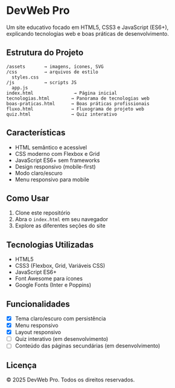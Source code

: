 # DevWeb Pro

Um site educativo focado em HTML5, CSS3 e JavaScript (ES6+), explicando tecnologias web e boas práticas de desenvolvimento.

## Estrutura do Projeto

```
/assets       → imagens, ícones, SVG
/css          → arquivos de estilo
  styles.css
/js           → scripts JS
  app.js
index.html               → Página inicial
tecnologias.html        → Panorama de tecnologias web
boas-praticas.html      → Boas práticas profissionais
fluxo.html              → Fluxograma de projeto web
quiz.html               → Quiz interativo
```

## Características

- HTML semântico e acessível
- CSS moderno com Flexbox e Grid
- JavaScript ES6+ sem frameworks
- Design responsivo (mobile-first)
- Modo claro/escuro
- Menu responsivo para mobile

## Como Usar

1. Clone este repositório
2. Abra o `index.html` em seu navegador
3. Explore as diferentes seções do site

## Tecnologias Utilizadas

- HTML5
- CSS3 (Flexbox, Grid, Variáveis CSS)
- JavaScript ES6+
- Font Awesome para ícones
- Google Fonts (Inter e Poppins)

## Funcionalidades

- [x] Tema claro/escuro com persistência
- [x] Menu responsivo
- [x] Layout responsivo
- [ ] Quiz interativo (em desenvolvimento)
- [ ] Conteúdo das páginas secundárias (em desenvolvimento)

## Licença

© 2025 DevWeb Pro. Todos os direitos reservados.
